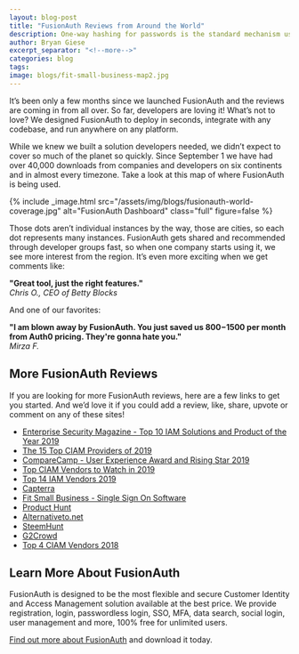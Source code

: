 ```yaml
---
layout: blog-post
title: "FusionAuth Reviews from Around the World"
description: One-way hashing for passwords is the standard mechanism used to protect your user's passwords. Let's take a look at how it works and some new ideas to improve it.
author: Bryan Giese
excerpt_separator: "<!--more-->"
categories: blog
tags:
image: blogs/fit-small-business-map2.jpg
---
```


It’s been only a few months since we launched FusionAuth and the reviews are coming in from all over. So far, developers are loving it! What’s not to love? We designed FusionAuth to deploy in seconds, integrate with any codebase, and run anywhere on any platform.
<!--more-->

While we knew we built a solution developers needed, we didn’t expect to cover so much of the planet so quickly. Since September 1 we have had over 40,000 downloads from companies and developers on six continents and in almost every timezone. Take a look at this map of where FusionAuth is being used.

{% include _image.html src="/assets/img/blogs/fusionauth-world-coverage.jpg" alt="FusionAuth Dashboard" class="full" figure=false %}


Those dots aren’t individual instances by the way, those are cities, so each dot represents many instances. FusionAuth gets shared and recommended through developer groups fast, so when one company starts using it, we see more interest from the region. It’s even more exciting when we get comments like:

**"Great tool, just the right features."**<br>
_Chris O., CEO of Betty Blocks_

And one of our favorites:

**"I am blown away by FusionAuth. You just saved us $800-$1500 per month from Auth0 pricing. They're gonna hate you."**<br>
_Mirza F._

## More FusionAuth Reviews
If you are looking for more FusionAuth reviews, here are a few links to get you started. And we’d love it if you could add a review, like, share, upvote or comment on any of these sites!

- [Enterprise Security Magazine - Top 10 IAM Solutions and Product of the Year 2019](https://identity-and-access-management-solutions.enterprisesecuritymag.com/vendors/fusionauth/2019)
- [The 15 Top CIAM Providers of 2019](https://solutionsreview.com/identity-management/the-15-top-ciam-providers-of-2019/)
- [CompareCamp - User Experience Award and Rising Star 2019](http://comparecamp.com/fusionauth-review-pricing-pros-cons-features/)
- [Top CIAM Vendors to Watch in 2019](https://solutionsreview.com/identity-management/solutions-review-presents-the-top-ciam-vendors-to-watch-in-2019/)
- [Top 14 IAM Vendors 2019](https://solutionsreview.com/identity-management/top-14-iam-vendors-to-watch-in-2019/)   
- [Capterra](https://www.capterra.com/p/182987/FusionAuth/)
- [Fit Small Business - Single Sign On Software](https://fitsmallbusiness.com/reviews/single-sign-on-software-reviews/)
- [Product Hunt](https://www.producthunt.com/posts/fusionauth)
- [Alternativeto.net](https://alternativeto.net/software/fusionauth/?license=opensource)
- [SteemHunt](https://steemhunt.com/@smyle/fusionauth-auth-built-for-devs-free-for-unlimited-users)
- [G2Crowd](https://www.g2crowd.com/products/fusionauth/reviews)
- [Top 4 CIAM Vendors 2018](https://solutionsreview.com/identity-management/top-4-ciam-vendors-watch-2018/)

## Learn More About FusionAuth

FusionAuth is designed to be the most flexible and secure Customer Identity and Access Management solution available at the best price. We provide registration, login, passwordless login, SSO, MFA, data search, social login, user management and more, 100% free for unlimited users.

[Find out more about FusionAuth](https://fusionauth.io/ "FusionAuth Home") and download it today.
